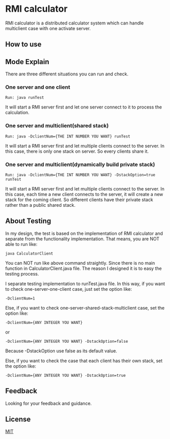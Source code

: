 # RMI calculator

RMI calculator is a distributed calculator system which can handle multiclient case with one activate server.

## How to use

## Mode Explain

There are three different situations you can run and check.

### One server and one client

```
Run: java runTest
```

It will start a RMI server first and let one server connect to it to process the calculation.

### One server and multiclient(shared stack)

```
Run: java -DclientNum={THE INT NUMBER YOU WANT} runTest
```

It will start a RMI server first and let multiple clients connect to the server.
In this case, there is only one stack on server. So every clients share it.

### One server and multiclient(dynamically build private stack)

```
Run: java -DclientNum={THE INT NUMBER YOU WANT} -DstackOption=true runTest
```

It will start a RMI server first and let multiple clients connect to the server.
In this case, each time a new client connects to the server, it will create a new stack for the coming client. So different clients have their private stack rather than a public shared stack.

## About Testing

In my design, the test is based on the implementation of RMI calculator and separate from the functionality implementation. That means, you are NOT able to run like:

```
java CalculatorClient
```
You can NOT run like above command straightly. Since there is no main function in CalculatorClient.java file. The reason I designed it is to easy the testing process.

I separate testing implementation to runTest.java file. In this way, if you want to check one-server-one-client case, just set the option like:

```
-DclientNum=1
```
Else, if you want to check one-server-shared-stack-multiclient case, set the option like:

```
-DclientNum={ANY INTEGER YOU WANT}
```

or 

```
-DclientNum={ANY INTEGER YOU WANT} -DstackOption=false
```

Because -DstackOption use false as its default value.

Else, if you want to check the case that each client has their own stack, set the option like:

```
-DclientNum={ANY INTEGER YOU WANT} -DstackOption=true
```

## Feedback

Looking for your feedback and guidance.

## License
[MIT](https://choosealicense.com/licenses/mit)
